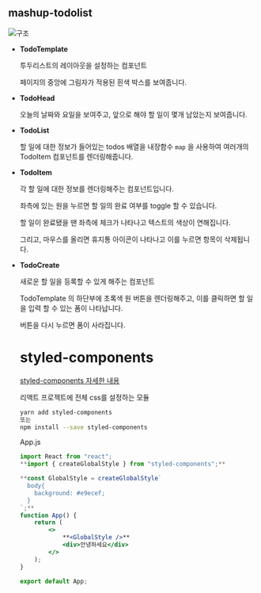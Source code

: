 ## mashup-todolist

![구조](https://s3.us-west-2.amazonaws.com/secure.notion-static.com/ef2cf6cc-9bed-43cd-ace1-c915e09f22b9/Untitled.png?X-Amz-Algorithm=AWS4-HMAC-SHA256&X-Amz-Credential=AKIAT73L2G45O3KS52Y5%2F20210313%2Fus-west-2%2Fs3%2Faws4_request&X-Amz-Date=20210313T032407Z&X-Amz-Expires=86400&X-Amz-Signature=856f7d360466a9e7d9f69a1cfd4e92d4f0f17172330846cc742caba5688c95bd&X-Amz-SignedHeaders=host&response-content-disposition=filename%20%3D%22Untitled.png%22)

-   **TodoTemplate**

    투두리스트의 레이아웃을 설정하는 컴포넌트

    페이지의 중앙에 그림자가 적용된 흰색 박스를 보여줍니다.

-   **TodoHead**

    오늘의 날짜와 요일을 보여주고, 앞으로 해야 할 일이 몇개 남았는지 보여줍니다.

-   **TodoList**

    할 일에 대한 정보가 들어있는 todos 배열을 내장함수 `map` 을 사용하여 여러개의 TodoItem 컴포넌트를 렌더링해줍니다.

-   **TodoItem**

    각 할 일에 대한 정보를 렌더링해주는 컴포넌트입니다.

    좌측에 있는 원을 누르면 할 일의 완료 여부를 toggle 할 수 있습니다.

    할 일이 완료됐을 땐 좌측에 체크가 나타나고 텍스트의 색상이 연해집니다.

    그리고, 마우스를 올리면 휴지통 아이콘이 나타나고 이를 누르면 항목이 삭제됩니다.

-   **TodoCreate**

    새로운 할 일을 등록할 수 있게 해주는 컴포넌트

    TodoTemplate 의 하단부에 초록색 원 버튼을 렌더링해주고, 이를 클릭하면 할 일을 입력 할 수 있는 폼이 나타납니다.

    버튼을 다시 누르면 폼이 사라집니다.

    # styled-components

    [styled-components 자세한 내용](https://react.vlpt.us/styling/03-styled-components.html)

    리액트 프로젝트에 전체 css를 설정하는 모듈

    ```bash
    yarn add styled-components
    또는
    npm install --save styled-components
    ```

    App.js

    ```jsx
    import React from "react";
    **import { createGlobalStyle } from "styled-components";**

    **const GlobalStyle = createGlobalStyle`
      body{
        background: #e9ecef;
      }
    `;**
    function App() {
        return (
            <>
                **<GlobalStyle />**
                <div>안녕하세요</div>
            </>
        );
    }

    export default App;
    ```
